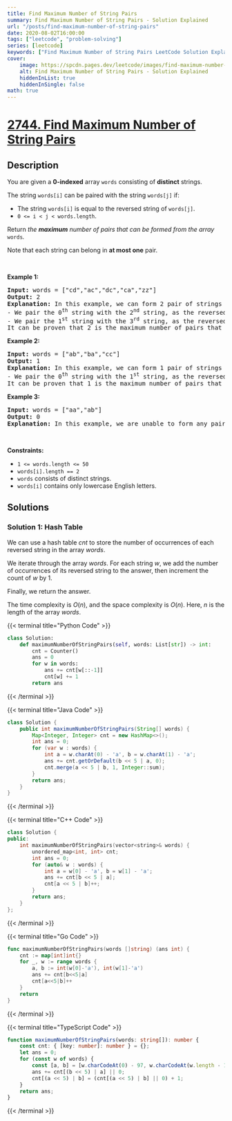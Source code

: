 ```yaml
---
title: Find Maximum Number of String Pairs
summary: Find Maximum Number of String Pairs - Solution Explained
url: "/posts/find-maximum-number-of-string-pairs"
date: 2020-08-02T16:00:00
tags: ["leetcode", "problem-solving"]
series: [leetcode]
keywords: ["Find Maximum Number of String Pairs LeetCode Solution Explained in all languages", "2744", "leetcode question 2744", "Find Maximum Number of String Pairs", "LeetCode", "leetcode solution in Python3 C++ Java Go PHP Ruby Swift TypeScript Rust C# JavaScript C", "GeeksforGeeks", "InterviewBit", "Coding Ninjas", "HackerRank", "HackerEarth", "CodeChef", "TopCoder", "AlgoExpert", "freeCodeCamp", "Codeforces", "GitHub", "AtCoder", "Samir Paul"]
cover:
    image: https://spcdn.pages.dev/leetcode/images/find-maximum-number-of-string-pairs.webp
    alt: Find Maximum Number of String Pairs - Solution Explained
    hiddenInList: true
    hiddenInSingle: false
math: true
---
```



# [2744. Find Maximum Number of String Pairs](https://leetcode.com/problems/find-maximum-number-of-string-pairs)


## Description

<p>You are given a <strong>0-indexed</strong> array <code>words</code> consisting of <strong>distinct</strong> strings.</p>

<p>The string <code>words[i]</code> can be paired with the string <code>words[j]</code> if:</p>

<ul>
	<li>The string <code>words[i]</code> is equal to the reversed string of <code>words[j]</code>.</li>
	<li><code>0 &lt;= i &lt; j &lt; words.length</code>.</li>
</ul>

<p>Return <em>the <strong>maximum</strong> number of pairs that can be formed from the array </em><code>words</code><em>.</em></p>

<p>Note that&nbsp;each string can belong in&nbsp;<strong>at most one</strong> pair.</p>

<p>&nbsp;</p>
<p><strong class="example">Example 1:</strong></p>

<pre>
<strong>Input:</strong> words = [&quot;cd&quot;,&quot;ac&quot;,&quot;dc&quot;,&quot;ca&quot;,&quot;zz&quot;]
<strong>Output:</strong> 2
<strong>Explanation:</strong> In this example, we can form 2 pair of strings in the following way:
- We pair the 0<sup>th</sup> string with the 2<sup>nd</sup> string, as the reversed string of word[0] is &quot;dc&quot; and is equal to words[2].
- We pair the 1<sup>st</sup> string with the 3<sup>rd</sup> string, as the reversed string of word[1] is &quot;ca&quot; and is equal to words[3].
It can be proven that 2 is the maximum number of pairs that can be formed.</pre>

<p><strong class="example">Example 2:</strong></p>

<pre>
<strong>Input:</strong> words = [&quot;ab&quot;,&quot;ba&quot;,&quot;cc&quot;]
<strong>Output:</strong> 1
<strong>Explanation:</strong> In this example, we can form 1 pair of strings in the following way:
- We pair the 0<sup>th</sup> string with the 1<sup>st</sup> string, as the reversed string of words[1] is &quot;ab&quot; and is equal to words[0].
It can be proven that 1 is the maximum number of pairs that can be formed.
</pre>

<p><strong class="example">Example 3:</strong></p>

<pre>
<strong>Input:</strong> words = [&quot;aa&quot;,&quot;ab&quot;]
<strong>Output:</strong> 0
<strong>Explanation:</strong> In this example, we are unable to form any pair of strings.
</pre>

<p>&nbsp;</p>
<p><strong>Constraints:</strong></p>

<ul>
	<li><code>1 &lt;= words.length &lt;= 50</code></li>
	<li><code>words[i].length == 2</code></li>
	<li><code>words</code>&nbsp;consists of distinct strings.</li>
	<li><code>words[i]</code>&nbsp;contains only lowercase English letters.</li>
</ul>

## Solutions

### Solution 1: Hash Table

We can use a hash table $cnt$ to store the number of occurrences of each reversed string in the array $words$.

We iterate through the array $words$. For each string $w$, we add the number of occurrences of its reversed string to the answer, then increment the count of $w$ by $1$.

Finally, we return the answer.

The time complexity is $O(n)$, and the space complexity is $O(n)$. Here, $n$ is the length of the array $words$.

<!-- tabs:start -->

{{< terminal title="Python Code" >}}
```python
class Solution:
    def maximumNumberOfStringPairs(self, words: List[str]) -> int:
        cnt = Counter()
        ans = 0
        for w in words:
            ans += cnt[w[::-1]]
            cnt[w] += 1
        return ans
```
{{< /terminal >}}

{{< terminal title="Java Code" >}}
```java
class Solution {
    public int maximumNumberOfStringPairs(String[] words) {
        Map<Integer, Integer> cnt = new HashMap<>();
        int ans = 0;
        for (var w : words) {
            int a = w.charAt(0) - 'a', b = w.charAt(1) - 'a';
            ans += cnt.getOrDefault(b << 5 | a, 0);
            cnt.merge(a << 5 | b, 1, Integer::sum);
        }
        return ans;
    }
}
```
{{< /terminal >}}

{{< terminal title="C++ Code" >}}
```cpp
class Solution {
public:
    int maximumNumberOfStringPairs(vector<string>& words) {
        unordered_map<int, int> cnt;
        int ans = 0;
        for (auto& w : words) {
            int a = w[0] - 'a', b = w[1] - 'a';
            ans += cnt[b << 5 | a];
            cnt[a << 5 | b]++;
        }
        return ans;
    }
};
```
{{< /terminal >}}

{{< terminal title="Go Code" >}}
```go
func maximumNumberOfStringPairs(words []string) (ans int) {
	cnt := map[int]int{}
	for _, w := range words {
		a, b := int(w[0]-'a'), int(w[1]-'a')
		ans += cnt[b<<5|a]
		cnt[a<<5|b]++
	}
	return
}
```
{{< /terminal >}}

{{< terminal title="TypeScript Code" >}}
```ts
function maximumNumberOfStringPairs(words: string[]): number {
    const cnt: { [key: number]: number } = {};
    let ans = 0;
    for (const w of words) {
        const [a, b] = [w.charCodeAt(0) - 97, w.charCodeAt(w.length - 1) - 97];
        ans += cnt[(b << 5) | a] || 0;
        cnt[(a << 5) | b] = (cnt[(a << 5) | b] || 0) + 1;
    }
    return ans;
}
```
{{< /terminal >}}

<!-- tabs:end -->

<!-- end -->
